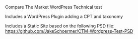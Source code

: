 Compare The Market WordPress Technical test

Includes a WordPress Plugin adding a CPT and taxonomy

Includes a Static Site based on the following PSD file: https://github.com/JakeSchoermer/CTM-Wordpress-Test-PSD